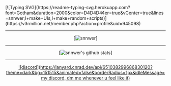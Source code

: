 <span align="center">
	[![Typing SVG](https://readme-typing-svg.herokuapp.com?font=Gotham&duration=2000&color=D4D4D4&center=true&vCenter=true&lines=snnwer;I+make+UIs;I+make+random+scripts)](https://v3rmillion.net/member.php?action=profile&uid=945098)

  -------

 [![snnwer](https://github-readme-stats.vercel.app/api/top-langs/?username=snnwer&layout=compact&theme=dark&hide_border=true)]

  ---

  [![snnwer's github stats]("https://github-readme-stats.vercel.app/api?username=snnwer&show_icons=true&include_all_commits=true&theme=dark&hide_border=true")]

  ---

  [![discord](https://lanyard.cnrad.dev/api/651038299686830120?theme=dark&bg=151515&animated=false&borderRadius=1px&idleMessage=my discord, dm me whenever u feel like it)](https://discord.com/users/651038299686830120)
</span>
